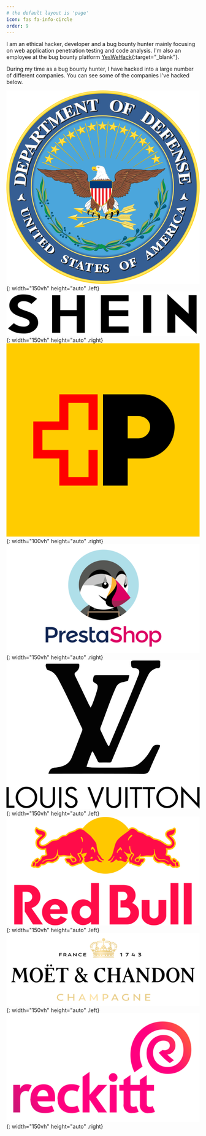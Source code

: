 ```yaml
---
# the default layout is 'page'
icon: fas fa-info-circle
order: 9
---
```


I am an ethical hacker, developer and a bug bounty hunter mainly focusing on web application penetration testing and code analysis. I'm also an employee at the bug bounty platform [YesWeHack](https://www.yeswehack.com/){:target="_blank"}.

During my time as a bug bounty hunter, I have hacked into a large number of different companies. You can see some of the companies I've hacked below.

![brand](/assets/img/dod.png){: width="150vh" height="auto" .left}
![brand](/assets/img/shein.png){: width="150vh" height="auto" .right}
![brand](/assets/img/swisspost.png){: width="100vh" height="auto" .right}
![brand](/assets/img/prestashop.png){: width="150vh" height="auto" .right}
![brand](/assets/img/lv.png){: width="150vh" height="auto" .left}
![brand](/assets/img/redbull.png){: width="150vh" height="auto" .left}
![brand](/assets/img/moet.png){: width="150vh" height="auto" .left}
![brand](/assets/img/reckitt.png){: width="150vh" height="auto" .right}
